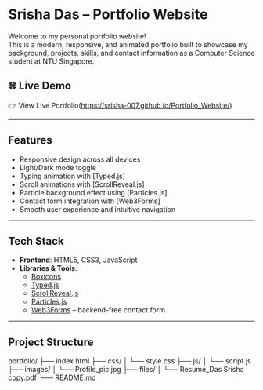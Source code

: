 # Srisha Das – Portfolio Website

Welcome to my personal portfolio website!  
This is a modern, responsive, and animated portfolio built to showcase my background, projects, skills, and contact information as a Computer Science student at NTU Singapore.

## 🌐 Live Demo
👉 View Live Portfolio(https://srisha-007.github.io/Portfolio_Website/)

---

## Features

- Responsive design across all devices
- Light/Dark mode toggle
- Typing animation with [Typed.js]
- Scroll animations with [ScrollReveal.js]
- Particle background effect using [Particles.js]
- Contact form integration with [Web3Forms]
- Smooth user experience and intuitive navigation

---

## Tech Stack

- **Frontend**: HTML5, CSS3, JavaScript
- **Libraries & Tools**:
  - [Boxicons](https://boxicons.com/)
  - [Typed.js](https://github.com/mattboldt/typed.js/)
  - [ScrollReveal.js](https://scrollrevealjs.org/)
  - [Particles.js](https://vincentgarreau.com/particles.js/)
  - [Web3Forms](https://web3forms.com/) – backend-free contact form

---

## Project Structure
portfolio/
├── index.html
├── css/
│ └── style.css
├── js/
│ └── script.js
├── images/
│ └── Profile_pic.jpg
├── files/
│ └── Resume_Das Srisha copy.pdf
└── README.md



